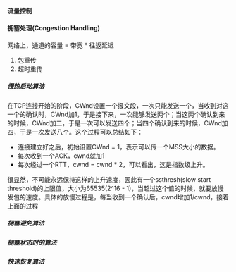 
#### 流量控制


#### 拥塞处理(Congestion Handling)
网络上，通道的容量 = 带宽 * 往返延迟

1. 包重传
2. 超时重传

##### 慢热启动算法
在TCP连接开始的阶段，CWnd设置一个报文段，一次只能发送一个，当收到对这一个的确认时，CWnd加1，于是接下来，一次能够发送两个；当这两个确认到来的时候，CWnd加二，于是一次可以发送四个；当四个确认到来的时候，CWnd加四，于是一次发送八个。这个过程可以总结如下：
  * 连接建立好之后，初始设置CWnd = 1，表示可以传一个MSS大小的数据。
  * 每次收到一个ACK，cwnd就加1
  * 每次经过一个RTT，cwnd = cwnd * 2，可以看出，这是指数级上升。

很显然，不可能永远保持这样的上升速度，因此有一个ssthresh(slow start threshold)的上限值，大小为65535(2^16 - 1)，当超过这个值的时候，就要放慢发包的速度。具体的放慢过程是，每当收到一个确认后，cwnd增加1/cwnd，接着上面的过程

##### 拥塞避免算法
##### 拥塞状态时的算法
##### 快速恢复算法

####

